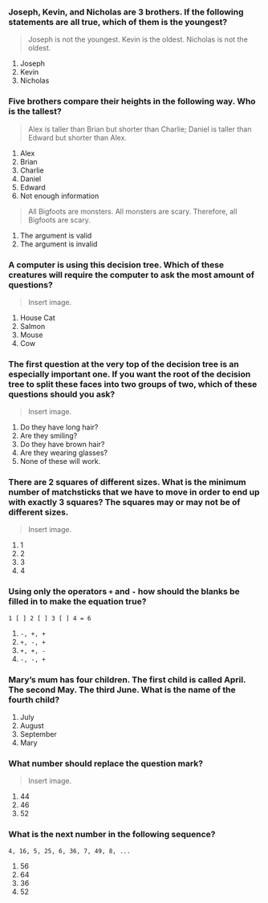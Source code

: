### Joseph, Kevin, and Nicholas are 3 brothers. If the following statements are all true, which of them is the youngest?
> Joseph is not the youngest.
> Kevin is the oldest.
> Nicholas is not the oldest.

1. Joseph
2. Kevin
3. Nicholas

### Five brothers compare their heights in the following way. Who is the tallest?
> Alex is taller than Brian but shorter than Charlie;
> Daniel is taller than Edward but shorter than Alex.

1. Alex
2. Brian
3. Charlie
4. Daniel
5. Edward
6. Not enough information

> All Bigfoots are monsters.
> All monsters are scary.
> Therefore, all Bigfoots are scary.

1. The argument is valid
2. The argument is invalid

### A computer is using this decision tree. Which of these creatures will require the computer to ask the most amount of questions?
> Insert image.

1. House Cat
2. Salmon
3. Mouse
4. Cow

### The first question at the very top of the decision tree is an especially important one. If you want the root of the decision tree to split these faces into two groups of two, which of these questions should you ask?
> Insert image.

1. Do they have long hair?
2. Are they smiling?
3. Do they have brown hair?
4. Are they wearing glasses?
5. None of these will work.

### There are 2 squares of different sizes. What is the minimum number of matchsticks that we have to move in order to end up with exactly 3 squares? The squares may or may not be of different sizes.
> Insert image.

1. 1
2. 2
3. 3
4. 4

### Using only the operators `+` and `-` how should the blanks be filled in to make the equation true?
`1 [ ] 2 [ ] 3 [ ] 4 = 6`

1. `-, +, +`
2. `+, -, +`
3. `+, +, -`
4. `-, -, +`

### Mary’s mum has four children. The first child is called April. The second May. The third June. What is the name of the fourth child?

1. July
2. August
3. September
4. Mary

### What number should replace the question mark?
> Insert image.

1. 44
2. 46
3. 52

### What is the next number in the following sequence?
`4, 16, 5, 25, 6, 36, 7, 49, 8, ...`

1. 56
2. 64
3. 36
4. 52
